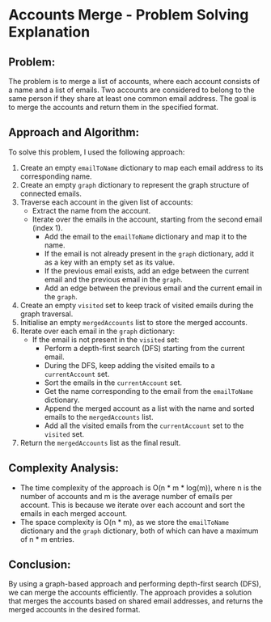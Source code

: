 # Accounts Merge - Problem Solving Explanation

## Problem:
The problem is to merge a list of accounts, where each account consists of a name and a list of emails. Two accounts are considered to belong to the same person if they share at least one common email address. The goal is to merge the accounts and return them in the specified format.

## Approach and Algorithm:
To solve this problem, I used the following approach:

1. Create an empty `emailToName` dictionary to map each email address to its corresponding name.
2. Create an empty `graph` dictionary to represent the graph structure of connected emails.
3. Traverse each account in the given list of accounts:
   - Extract the name from the account.
   - Iterate over the emails in the account, starting from the second email (index 1).
     - Add the email to the `emailToName` dictionary and map it to the name.
     - If the email is not already present in the `graph` dictionary, add it as a key with an empty set as its value.
     - If the previous email exists, add an edge between the current email and the previous email in the `graph`.
     - Add an edge between the previous email and the current email in the `graph`.
4. Create an empty `visited` set to keep track of visited emails during the graph traversal.
5. Initialise an empty `mergedAccounts` list to store the merged accounts.
6. Iterate over each email in the `graph` dictionary:
   - If the email is not present in the `visited` set:
     - Perform a depth-first search (DFS) starting from the current email.
     - During the DFS, keep adding the visited emails to a `currentAccount` set.
     - Sort the emails in the `currentAccount` set.
     - Get the name corresponding to the email from the `emailToName` dictionary.
     - Append the merged account as a list with the name and sorted emails to the `mergedAccounts` list.
     - Add all the visited emails from the `currentAccount` set to the `visited` set.
7. Return the `mergedAccounts` list as the final result.

## Complexity Analysis:
- The time complexity of the approach is O(n * m * log(m)), where n is the number of accounts and m is the average number of emails per account. This is because we iterate over each account and sort the emails in each merged account.
- The space complexity is O(n * m), as we store the `emailToName` dictionary and the `graph` dictionary, both of which can have a maximum of n * m entries.

## Conclusion:
By using a graph-based approach and performing depth-first search (DFS), we can merge the accounts efficiently. The approach provides a solution that merges the accounts based on shared email addresses, and returns the merged accounts in the desired format.
